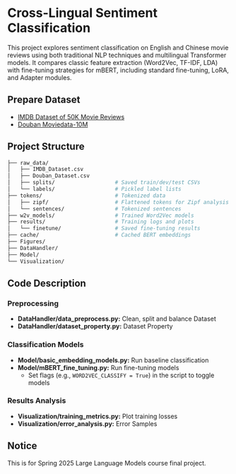 # Cross-Lingual Sentiment Classification
This project explores sentiment classification on English and Chinese movie reviews using both traditional NLP techniques and multilingual Transformer models. It compares classic feature extraction (Word2Vec, TF-IDF, LDA) with fine-tuning strategies for mBERT, including standard fine-tuning, LoRA, and Adapter modules.
## Prepare Dataset
- [IMDB Dataset of 50K Movie Reviews](https://www.kaggle.com/datasets/lakshmi25npathi/imdb-dataset-of-50k-movie-reviews?resource=download)
- [Douban Moviedata-10M](https://moviedata.csuldw.com/)
## Project Structure
```bash
├── raw_data/
│   ├── IMDB_Dataset.csv
│   ├── Douban_Dataset.csv
│   ├── splits/                   # Saved train/dev/test CSVs
│   └── labels/                   # Pickled label lists
├── tokens/                       # Tokenized data
│   ├── zipf/                     # Flattened tokens for Zipf analysis
│   └── sentences/                # Tokenized sentences
├── w2v_models/                   # Trained Word2Vec models
├── results/                      # Training logs and plots
│   └── finetune/                 # Saved fine-tuning results
├── cache/                        # Cached BERT embeddings
├── Figures/
├── DataHandler/
├── Model/
└── Visualization/
```
## Code Description
### Preprocessing
- **DataHandler/data_preprocess.py:** Clean, split and balance Dataset
- **DataHandler/dataset_property.py:** Dataset Property

### Classification Models
- **Model/basic_embedding_models.py:** Run baseline classification
- **Model/mBERT_fine_tuning.py:** Run fine-tuning models
  - Set flags (e.g., `WORD2VEC_CLASSIFY = True`) in the script to toggle models

### Results Analysis
- **Visualization/training_metrics.py:** Plot training losses
- **Visualization/error_analysis.py:** Error Samples

## Notice

This is for Spring 2025 Large Language Models course final project.
